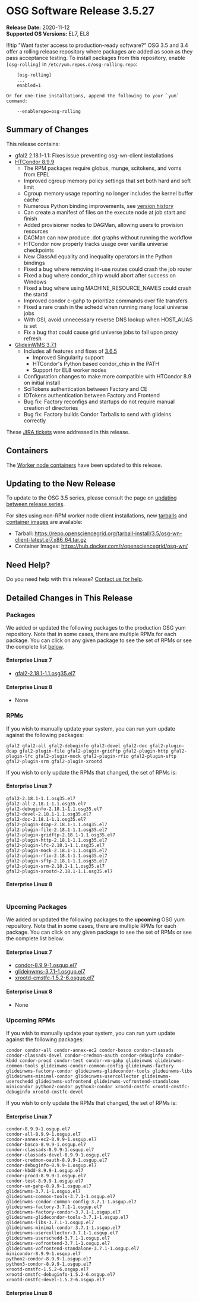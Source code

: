 OSG Software Release 3.5.27
===========================

**Release Date:** 2020-11-12    
**Supported OS Versions:** EL7, EL8

!!!tip "Want faster access to production-ready software?"
    OSG 3.5 and 3.4 offer a rolling release repository where packages are added as soon as they pass acceptance testing.
    To install packages from this repository, enable `[osg-rolling]` in `/etc/yum.repos.d/osg-rolling.repo`:

        [osg-rolling]
        ...
        enabled=1

    Or for one-time installations, append the following to your `yum` command:

        --enablerepo=osg-rolling

Summary of Changes
------------------

This release contains:

-   gfal2 2.18.1-1.1: Fixes issue preventing osg-wn-client installations
-   [HTCondor 8.9.9](https://www-auth.cs.wisc.edu/lists/htcondor-world/2020/msg00022.shtml)
    -   The RPM packages require globus, munge, scitokens, and voms from EPEL
    -   Improved cgroup memory policy settings that set both hard and soft limit
    -   Cgroup memory usage reporting no longer includes the kernel buffer cache
    -   Numerous Python binding improvements, see [version history](https://htcondor.readthedocs.io/en/latest/version-history/development-release-series-89.html#version-8-9-9)
    -   Can create a manifest of files on the execute node at job start and finish
    -   Added provisioner nodes to DAGMan, allowing users to provision resources
    -   DAGMan can now produce .dot graphs without running the workflow
    -   HTCondor now properly tracks usage over vanilla universe checkpoints
    -   New ClassAd equality and inequality operators in the Python bindings
    -   Fixed a bug where removing in-use routes could crash the job router
    -   Fixed a bug where condor\_chirp would abort after success on Windows
    -   Fixed a bug where using MACHINE\_RESOURCE\_NAMES could crash the startd
    -   Improved condor c-gahp to prioritize commands over file transfers
    -   Fixed a rare crash in the schedd when running many local universe jobs
    -   With GSI, avoid unnecessary reverse DNS lookup when HOST\_ALIAS is set
    -   Fix a bug that could cause grid universe jobs to fail upon proxy refresh
-   [GlideinWMS 3.7.1](https://glideinwms.fnal.gov/doc.v3_7_1/history.html#development)
    -   Includes all features and fixes of [3.6.5](https://glideinwms.fnal.gov/doc.v3_6_5/history.html)
        -   Improved Singularity support
        -   HTCondor's Python based condor\_chip in the PATH
        -   Support for EL8 worker nodes
    -   Configuration changes to make more compatible with HTCondor 8.9 on initial install
    -   SciTokens authentication between Factory and CE
    -   IDTokens authentication between Factory and Frontend
    -   Bug fix: Factory reconfigs and startups do not require manual creation of directories
    -   Bug fix: Factory builds Condor Tarballs to send with glideins correctly

These
[JIRA tickets](https://opensciencegrid.atlassian.net/issues/?jql=project%20%3D%20SOFTWARE%20AND%20fixVersion%20in%20(3.5.27%2C%203.5.27-upcoming)%20ORDER%20BY%20priority%20DESC%2C%20key%20DESC)
were addressed in this release.

Containers
----------

The [Worker node containers](../../worker-node/using-wn-containers.md) have been updated to this release.


Updating to the New Release
---------------------------

To update to the OSG 3.5 series, please consult the page on
[updating between release series](../updating-to-osg-35.md).

For sites using non-RPM worker node client installations, new [tarballs](../../worker-node/install-wn-tarball.md) and
[container images](../../worker-node/using-wn-containers.md) are available:

- Tarball: <https://repo.opensciencegrid.org/tarball-install/3.5/osg-wn-client-latest.el7.x86_64.tar.gz>
- Container Images: <https://hub.docker.com/r/opensciencegrid/osg-wn/>

Need Help?
----------

Do you need help with this release? [Contact us for help](../../common/help.md).

Detailed Changes in This Release
--------------------------------

### Packages

We added or updated the following packages to the production OSG yum repository.
Note that in some cases, there are multiple RPMs for each package.
You can click on any given package to see the set of RPMs or see the complete list [below](#rpms).

#### Enterprise Linux 7

-   [gfal2-2.18.1-1.1.osg35.el7](https://koji.chtc.wisc.edu/koji/search?match=glob&type=build&terms=gfal2-2.18.1-1.1.osg35.el7)

#### Enterprise Linux 8

-   None

### RPMs

If you wish to manually update your system, you can run yum update against the following packages:

    gfal2 gfal2-all gfal2-debuginfo gfal2-devel gfal2-doc gfal2-plugin-dcap gfal2-plugin-file gfal2-plugin-gridftp gfal2-plugin-http gfal2-plugin-lfc gfal2-plugin-mock gfal2-plugin-rfio gfal2-plugin-sftp gfal2-plugin-srm gfal2-plugin-xrootd 

If you wish to only update the RPMs that changed, the set of RPMs is:

#### Enterprise Linux 7

``` file
gfal2-2.18.1-1.1.osg35.el7
gfal2-all-2.18.1-1.1.osg35.el7
gfal2-debuginfo-2.18.1-1.1.osg35.el7
gfal2-devel-2.18.1-1.1.osg35.el7
gfal2-doc-2.18.1-1.1.osg35.el7
gfal2-plugin-dcap-2.18.1-1.1.osg35.el7
gfal2-plugin-file-2.18.1-1.1.osg35.el7
gfal2-plugin-gridftp-2.18.1-1.1.osg35.el7
gfal2-plugin-http-2.18.1-1.1.osg35.el7
gfal2-plugin-lfc-2.18.1-1.1.osg35.el7
gfal2-plugin-mock-2.18.1-1.1.osg35.el7
gfal2-plugin-rfio-2.18.1-1.1.osg35.el7
gfal2-plugin-sftp-2.18.1-1.1.osg35.el7
gfal2-plugin-srm-2.18.1-1.1.osg35.el7
gfal2-plugin-xrootd-2.18.1-1.1.osg35.el7
```

#### Enterprise Linux 8

``` file
```

### Upcoming Packages

We added or updated the following packages to the **upcoming** OSG yum repository. Note that in some cases, there are multiple RPMs for each package. You can click on any given package to see the set of RPMs or see the complete list below.

#### Enterprise Linux 7

-   [condor-8.9.9-1.osgup.el7](https://koji.chtc.wisc.edu/koji/search?match=glob&type=build&terms=condor-8.9.9-1.osgup.el7)
-   [glideinwms-3.7.1-1.osgup.el7](https://koji.chtc.wisc.edu/koji/search?match=glob&type=build&terms=glideinwms-3.7.1-1.osgup.el7)
-   [xrootd-cmstfc-1.5.2-6.osgup.el7](https://koji.chtc.wisc.edu/koji/search?match=glob&type=build&terms=xrootd-cmstfc-1.5.2-6.osgup.el7)

#### Enterprise Linux 8

-   None

### Upcoming RPMs

If you wish to manually update your system, you can run yum update against the following packages:

    condor condor-all condor-annex-ec2 condor-bosco condor-classads condor-classads-devel condor-credmon-oauth condor-debuginfo condor-kbdd condor-procd condor-test condor-vm-gahp glideinwms glideinwms-common-tools glideinwms-condor-common-config glideinwms-factory glideinwms-factory-condor glideinwms-glidecondor-tools glideinwms-libs glideinwms-minimal-condor glideinwms-usercollector glideinwms-userschedd glideinwms-vofrontend glideinwms-vofrontend-standalone minicondor python2-condor python3-condor xrootd-cmstfc xrootd-cmstfc-debuginfo xrootd-cmstfc-devel 

If you wish to only update the RPMs that changed, the set of RPMs is:

#### Enterprise Linux 7

``` file
condor-8.9.9-1.osgup.el7
condor-all-8.9.9-1.osgup.el7
condor-annex-ec2-8.9.9-1.osgup.el7
condor-bosco-8.9.9-1.osgup.el7
condor-classads-8.9.9-1.osgup.el7
condor-classads-devel-8.9.9-1.osgup.el7
condor-credmon-oauth-8.9.9-1.osgup.el7
condor-debuginfo-8.9.9-1.osgup.el7
condor-kbdd-8.9.9-1.osgup.el7
condor-procd-8.9.9-1.osgup.el7
condor-test-8.9.9-1.osgup.el7
condor-vm-gahp-8.9.9-1.osgup.el7
glideinwms-3.7.1-1.osgup.el7
glideinwms-common-tools-3.7.1-1.osgup.el7
glideinwms-condor-common-config-3.7.1-1.osgup.el7
glideinwms-factory-3.7.1-1.osgup.el7
glideinwms-factory-condor-3.7.1-1.osgup.el7
glideinwms-glidecondor-tools-3.7.1-1.osgup.el7
glideinwms-libs-3.7.1-1.osgup.el7
glideinwms-minimal-condor-3.7.1-1.osgup.el7
glideinwms-usercollector-3.7.1-1.osgup.el7
glideinwms-userschedd-3.7.1-1.osgup.el7
glideinwms-vofrontend-3.7.1-1.osgup.el7
glideinwms-vofrontend-standalone-3.7.1-1.osgup.el7
minicondor-8.9.9-1.osgup.el7
python2-condor-8.9.9-1.osgup.el7
python3-condor-8.9.9-1.osgup.el7
xrootd-cmstfc-1.5.2-6.osgup.el7
xrootd-cmstfc-debuginfo-1.5.2-6.osgup.el7
xrootd-cmstfc-devel-1.5.2-6.osgup.el7
```

#### Enterprise Linux 8

``` file
```
